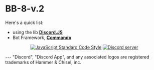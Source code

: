 

# BB-8-v.2



Here's a quick list:
- using the lib <a href="https://discord.js.org/#/"  target="_blank"><strong>Discord.JS</strong></a>
- Bot Framework, <a href="https://github.com/Gawdl3y/discord.js-commando"  target="_blank"><strong>Commando</strong></a>

<p align="center">
  <a href="https://github.com/feross/standard"><img src="https://cdn.rawgit.com/feross/standard/master/badge.svg" alt="JavaScript Standard Code Style"></a>
  <a href="https://discord.gg/wildbot"><img src="https://discordapp.com/api/guilds/110462143152803840/widget.png?style=banner2" alt="Discord server"></a>
</p>
---
"Discord", "Discord App", and any associated logos are registered trademarks of Hammer & Chisel, inc.
